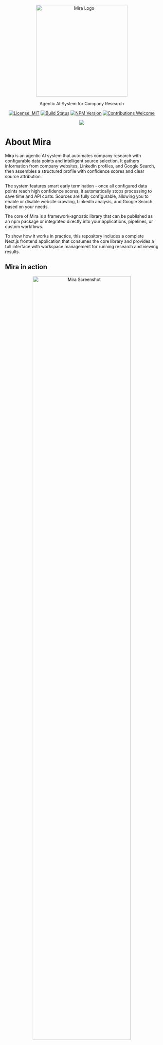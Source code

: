 <p align="center">
  <img src="apps/mira-frontend/public/logo.svg" alt="Mira Logo" width="300" />
</p>

<p align="center">Agentic AI System for Company Research</p>

<div align="center">

[![License: MIT](https://img.shields.io/badge/License-MIT-green.svg)](LICENSE)
[![Build Status](https://github.com/dimimikadze/mira/actions/workflows/ci.yml/badge.svg)](https://github.com/dimimikadze/mira/actions/workflows/ci.yml)
[![NPM Version](https://img.shields.io/npm/v/mira-ai.svg)](https://www.npmjs.com/package/mira-ai)
[![Contributions Welcome](https://img.shields.io/badge/contributions-welcome-brightgreen.svg?style=flat)](CONTRIBUTING.md)

</div>

<p align="center">
  <a href="https://www.youtube.com/watch?v=z8HdHOMvoNY">
    <img src="https://img.shields.io/badge/Watch%20Demo%20Video-red?style=for-the-badge&logo=youtube" />
  </a>
</p>

# About Mira

Mira is an agentic AI system that automates company research with configurable data points and intelligent source selection. It gathers information from company websites, LinkedIn profiles, and Google Search, then assembles a structured profile with confidence scores and clear source attribution.

The system features smart early termination - once all configured data points reach high confidence scores, it automatically stops processing to save time and API costs. Sources are fully configurable, allowing you to enable or disable website crawling, LinkedIn analysis, and Google Search based on your needs.

The core of Mira is a framework-agnostic library that can be published as an npm package or integrated directly into your applications, pipelines, or custom workflows.

To show how it works in practice, this repository includes a complete Next.js frontend application that consumes the core library and provides a full interface with workspace management for running research and viewing results.

## Mira in action

<p align="center">
  <img src="./Screenshot.png" alt="Mira Screenshot" width="80%" />
</p>

## Key Features

- **Configurable Data Points** – Define exactly what information to collect (company name, industry, funding, etc.) with custom descriptions for precise extraction.
- **Intelligent Source Selection** – Enable/disable website crawling, LinkedIn analysis, and Google Search based on your needs.
- **Smart Early Termination** – Automatically stops processing when all data points reach high confidence scores, saving time and API costs.
- **Multi-Agent Architecture** – Specialized agents handle discovery, internal pages, LinkedIn, Google Search, and analysis, with intelligent orchestration.
- **Confidence Scoring & Source Attribution** – Each fact includes a confidence score (1-5) and references its source for transparency and trust.
- **Company Analysis & Criteria Matching** – Generate executive summaries and evaluate companies against custom criteria with fit scores (0-10) and detailed reasoning.
- **Realtime Progress Events** – Emits structured events during execution so you can track and display live progress.
- **Service Layer for Data Gathering** – Built-in services handle scraping, Google Search, LinkedIn company data, and cookie consent banners.
- **Composable Core Library** – Framework-agnostic and publishable as an npm package, ready for Node.js/TypeScript projects.
- **Complete Next.js Frontend** – Full application showing how to consume the library with workspace management, user authentication, and live progress updates.

## How it works

Mira takes a company's website URL and your configuration, then intelligently orchestrates multiple AI agents to gather comprehensive company information. You can customize exactly what data to collect and which sources to use.

**Configuration**

- **Data Points**: Define custom data points with names and descriptions (e.g., "industry": "Primary business sector or market vertical")
- **Sources**: Enable/disable website crawling, LinkedIn analysis, and Google Search (landing page is always analyzed)
- **Analysis**: Optionally enable executive summary generation and/or provide company criteria for fit scoring

**Intelligent Orchestration**

1. **Discovery agent** analyzes the landing page, extracts social profiles, and identifies relevant internal pages
2. **Internal pages agent** (if enabled) scans discovered pages for data points that need improvement
3. **LinkedIn agent** (if enabled) gathers additional details, but only for missing or low-confidence data points
4. **Google Search agent** (if enabled) queries for remaining gaps using targeted searches
5. **Company analysis agent** (if configured) generates executive summary and/or evaluates company criteria fit

**Smart Early Termination**

The system continuously monitors data point confidence scores. If all configured data points reach the minimum confidence threshold, processing automatically terminates early to save time and API costs.

**Data Merging & Confidence**

- Every data point includes a confidence score (1-5) and source attribution
- When multiple sources provide the same information, higher confidence scores take precedence
- Real-time progress events are emitted throughout execution for live status tracking

## Architecture Diagram

![Mira Architecture Diagram](./Diagram.png)

## Tech Stack

### Core Library (`packages/mira-ai`)

- **Node.js** – runtime environment.
- **TypeScript** – type safety and maintainability.
- **OpenAI Agents SDK** – multi-agent orchestration and reasoning.
- **ScrapingBee** – API-based scraping, used for both website crawling and Google Search.
- **Zod** – runtime schema validation and input/output type enforcement.
- **Jest** – testing framework for validating services and agents individually.

### Frontend Application (`apps/mira-frontend`)

- **Next.js** – full-featured interface to run research and display results.
- **Supabase** – user authentication and workspace storage.
- **Workspace Management** – create and manage multiple research configurations with custom data points, sources, and analysis settings.
- **TypeScript** – Consumes core library types.
- **TailwindCSS** – styling for the UI.
- **shadcn/ui** – accessible, prebuilt UI components.

## Requirements

- **Node.js** v18 or later (ensures compatibility with the OpenAI Agents SDK)
- **npm** (comes with Node.js) or **pnpm/yarn** as your package manager
- **API Keys**:
  - `OPENAI_API_KEY` — for agent orchestration
  - `SCRAPING_BEE_API_KEY` — for web scraping and Google Search
- **Supabase Account** (for frontend) — user authentication and workspace storage

## Environment Variables

Mira requires API keys to function. Environment files are used to separate configuration for local development and testing.

### Core Library Testing (`packages/mira-ai/.env.test`)

For testing the core library, create a `.env.test` file:

```
OPENAI_API_KEY=sk-xxxx
SCRAPING_BEE_API_KEY=xxxx
```

### Frontend (`apps/mira-frontend/.env.local`)

For running the frontend, create a `.env.local` file with additional Supabase configuration:

```
OPENAI_API_KEY=sk-xxxx
SCRAPING_BEE_API_KEY=xxxx

# Supabase
NEXT_PUBLIC_SUPABASE_URL=your-supabase-url
NEXT_PUBLIC_SUPABASE_ANON_KEY=your-supabase-anon-key
```

## Installation & Setup

You can use Mira in two ways:

1. **Local Development** (run the frontend application with workspaces and the core library)
2. **As an npm Package** (use the mira-ai library directly in your own project)

---

### 1. Local Development

Clone the repository and install dependencies:

```bash
git clone https://github.com/dimimikadze/mira.git
cd mira
npm install
```

#### Frontend Setup

Create `apps/mira-frontend/.env.local` with your API keys and Supabase configuration:

```bash
OPENAI_API_KEY=sk-xxxx
SCRAPING_BEE_API_KEY=xxxx

# Supabase
NEXT_PUBLIC_SUPABASE_URL=your-supabase-url
NEXT_PUBLIC_SUPABASE_ANON_KEY=your-supabase-anon-key
```

Run database migrations:

```bash
npm run db:migrate
```

Generate TypeScript types from your Supabase schema:

```bash
npm run generate-types
```

Start the frontend application:

```bash
npm run dev:mira-frontend
```

### 2. Use as an npm package (mira-ai library)

```bash
npm install mira-ai
```

```typescript
import { researchCompany } from 'mira-ai';

const config = {
  apiKeys: {
    openaiApiKey: process.env.OPENAI_API_KEY!,
    scrapingBeeApiKey: process.env.SCRAPING_BEE_API_KEY!,
  },
};

const result = await researchCompany('https://company.com', config, {
  enrichmentConfig: {
    // Define custom data points to collect
    dataPoints: [
      { name: 'industry', description: 'Primary business sector' },
      { name: 'employeeCount', description: 'Number of employees' },
      { name: 'funding', description: 'Latest funding round and amount' },
      { name: 'recentNews', description: 'Recent company news or updates' },
    ],
    // Configure which sources to use (landing page is always analyzed)
    sources: {
      crawl: true, // Enable internal pages crawling
      linkedin: true, // Enable LinkedIn analysis
      google: true, // Enable Google Search
    },
    // Configure analysis options
    analysis: {
      executiveSummary: true, // Generate executive summary
      companyCriteria: 'B2B SaaS companies with 50-200 employees', // Evaluate fit against criteria
    },
  },
  onProgress: (type, message) => {
    console.log(`${type}: ${message}`);
  },
});

console.log(result.enrichedCompany);
console.log(result.companyAnalysis);
```

### Authentication

The frontend application uses Supabase for user authentication and workspace management. Users can sign up and sign in through the Supabase Auth system, with each user having access to their own private workspaces.

## Additional Documentation

This monorepo contains two main packages, each with its own README that provides a deeper look into architecture and usage:

- **[Mira AI Library](./packages/mira-ai/README.md)** — Node.js/TypeScript library with agents, services, and orchestration logic.
- **[Mira Frontend](./apps/mira-frontend/README.md)** — Next.js application with workspace management for running research and visualizing results.

## AI-Assisted Development

If you're developing with AI tools like Cursor, configuration rules are already set up in the root, library, and frontend packages to ensure consistency.

## Contributing

See [CONTRIBUTING.md](./CONTRIBUTING.md) for guidelines.

## License

Distributed under the MIT License. See [LICENSE](./LICENSE) for details.

## Credits

Logo and UI design by [salomeskv](https://www.salomeskv.com/about)
